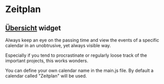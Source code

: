 # Zeitplan

## [Übersicht](http://tracesof.net/uebersicht/) widget

Always keep an eye on the passing time and view the events of a specific calendar in an unobtrusive, yet always visible way.

Especially if you tend to procrastinate or regularly loose track of the important projects, this works wonders.

You can define your own calendar name in the main.js file. By default a calendar called "Zeitplan" will be used.
